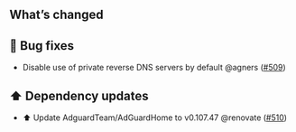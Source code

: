 ## What’s changed

## 🐛 Bug fixes

- Disable use of private reverse DNS servers by default @agners ([#509](https://github.com/hassio-addons/addon-adguard-home/pull/509))

## ⬆️ Dependency updates

- ⬆️ Update AdguardTeam/AdGuardHome to v0.107.47 @renovate ([#510](https://github.com/hassio-addons/addon-adguard-home/pull/510))
